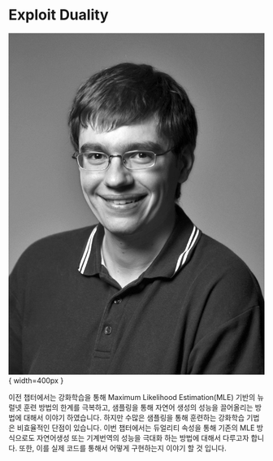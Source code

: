 # Exploit Duality

![[Rico Sennrich: Assistant Professor at University of Edinburgh](http://homepages.inf.ed.ac.uk/rsennric/)](../assets/13-00-01.jpg){ width=400px }

이전 챕터에서는 강화학습을 통해 Maximum Likelihood Estimation(MLE) 기반의 뉴럴넷 훈련 방법의 한계를 극복하고, 샘플링을 통해 자연어 생성의 성능을 끌어올리는 방법에 대해서 이야기 하였습니다. 하지만 수많은 샘플링을 통해 훈련하는 강화학습 기법은 비효율적인 단점이 있습니다. 이번 챕터에서는 듀얼리티 속성을 통해 기존의 MLE 방식으로도 자연어생성 또는 기계번역의 성능을 극대화 하는 방법에 대해서 다루고자 합니다. 또한, 이를 실제 코드를 통해서 어떻게 구현하는지 이야기 할 것 입니다.
